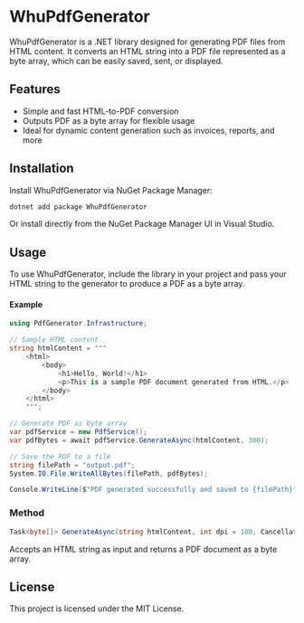 # WhuPdfGenerator

WhuPdfGenerator is a .NET library designed for generating PDF files from HTML content. It converts an HTML string into a PDF file represented as a byte array, which can be easily saved, sent, or displayed.

## Features

- Simple and fast HTML-to-PDF conversion
- Outputs PDF as a byte array for flexible usage
- Ideal for dynamic content generation such as invoices, reports, and more

## Installation

Install WhuPdfGenerator via NuGet Package Manager:

```bash
dotnet add package WhuPdfGenerator
```

Or install directly from the NuGet Package Manager UI in Visual Studio.

## Usage

To use WhuPdfGenerator, include the library in your project and pass your HTML string to the generator to produce a PDF as a byte array.

#### Example

```csharp
using PdfGenerator.Infrastructure;

// Sample HTML content
string htmlContent = """
    <html>
        <body>
            <h1>Hello, World!</h1>
            <p>This is a sample PDF document generated from HTML.</p>
        </body>
    </html>
    """;

// Generate PDF as byte array
var pdfService = new PdfService();
var pdfBytes = await pdfService.GenerateAsync(htmlContent, 300);

// Save the PDF to a file
string filePath = "output.pdf";
System.IO.File.WriteAllBytes(filePath, pdfBytes);

Console.WriteLine($"PDF generated successfully and saved to {filePath}");
```

### Method

```csharp
Task<byte[]> GenerateAsync(string htmlContent, int dpi = 180, CancellationToken cancellationToken = default)
```

Accepts an HTML string as input and returns a PDF document as a byte array.

## License

This project is licensed under the MIT License.
